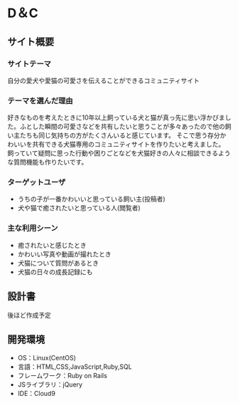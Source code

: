 # D＆C

## サイト概要
### サイトテーマ
自分の愛犬や愛猫の可愛さを伝えることができるコミュニティサイト
​
### テーマを選んだ理由
好きなものを考えたときに10年以上飼っている犬と猫が真っ先に思い浮かびました。ふとした瞬間の可愛さなどを共有したいと思うことが多々あったので他の飼い主たちも同じ気持ちの方がたくさんいると感じています。
そこで思う存分かわいいを共有できる犬猫専用のコミュニティサイトを作りたいと考えました。
飼っていて疑問に思った行動や困りごとなどを犬猫好きの人々に相談できるような質問機能も作りたいです。
​
### ターゲットユーザ
* うちの子が一番かわいいと思っている飼い主(投稿者)
* 犬や猫で癒されたいと思っている人(閲覧者)
​
### 主な利用シーン
* 癒されたいと感じたとき
* かわいい写真や動画が撮れたとき
* 犬猫について質問があるとき
* 犬猫の日々の成長記録にも
​
## 設計書
後ほど作成予定
​
## 開発環境
- OS：Linux(CentOS)
- 言語：HTML,CSS,JavaScript,Ruby,SQL
- フレームワーク：Ruby on Rails
- JSライブラリ：jQuery
- IDE：Cloud9
​
